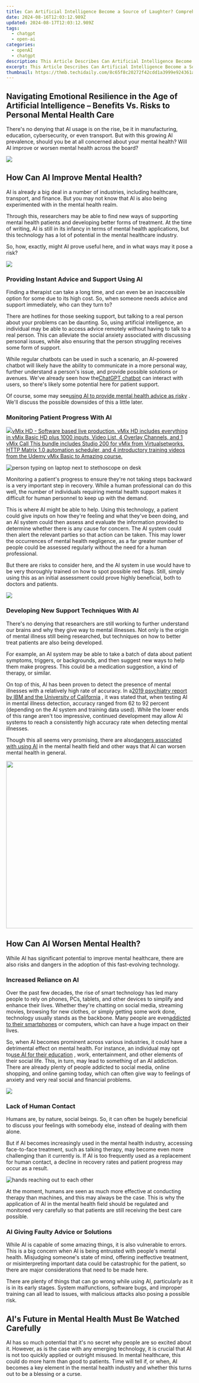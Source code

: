 ```yaml
---
title: Can Artificial Intelligence Become a Source of Laughter? Comprehensive Guide on the History and Evolution of Laptops + Innovations Within VPNs
date: 2024-08-16T12:03:12.989Z
updated: 2024-08-17T12:03:12.989Z
tags:
  - chatgpt
  - open-ai
categories:
  - openAI
  - chatgpt
description: This Article Describes Can Artificial Intelligence Become a Source of Laughter? Comprehensive Guide on the History and Evolution of Laptops + Innovations Within VPNs
excerpt: This Article Describes Can Artificial Intelligence Become a Source of Laughter? Comprehensive Guide on the History and Evolution of Laptops + Innovations Within VPNs
thumbnail: https://thmb.techidaily.com/8c65f8c20272f42cdd1a3999e924361a775d20760268836c528877b281dbdb5d.jpg
---
```


## Navigating Emotional Resilience in the Age of Artificial Intelligence – Benefits Vs. Risks to Personal Mental Health Care

 There's no denying that AI usage is on the rise, be it in manufacturing, education, cybersecurity, or even transport. But with this growing AI prevalence, should you be at all concerned about your mental health? Will AI improve or worsen mental health across the board?

<!-- affiliate ads begin -->
<a href="https://secure.2checkout.com/order/checkout.php?PRODS=4621764&QTY=1&AFFILIATE=108875&CART=1"><img src="https://www.x-mirage.com/x-mirage/img/page-home.jpg" border="0"></a>
<!-- affiliate ads end -->
## How Can AI Improve Mental Health?

 AI is already a big deal in a number of industries, including healthcare, transport, and finance. But you may not know that AI is also being experimented with in the mental health realm.

 Through this, researchers may be able to find new ways of supporting mental health patients and developing better forms of treatment. At the time of writing, AI is still in its infancy in terms of mental health applications, but this technology has a lot of potential in the mental healthcare industry.

 So, how, exactly, might AI prove useful here, and in what ways may it pose a risk?

<!-- affiliate ads begin -->
<a href="https://shop.copernic.com/order/checkout.php?PRODS=41033095&QTY=1&AFFILIATE=108875&CART=1"><img src="https://secure.2checkout.com/images/merchant/8d30aa96e72440759f74bd2306c1fa3d/Copernic-2023-Affiliate-728x90-Advanced-3YR.png" border="0"></a>
<!-- affiliate ads end -->
### Providing Instant Advice and Support Using AI

 Finding a therapist can take a long time, and can even be an inaccessible option for some due to its high cost. So, when someone needs advice and support immediately, who can they turn to?

 There are hotlines for those seeking support, but talking to a real person about your problems can be daunting. So, using artificial intelligence, an individual may be able to access advice remotely without having to talk to a real person. This can alleviate the social anxiety associated with discussing personal issues, while also ensuring that the person struggling receives some form of support.

 While regular chatbots can be used in such a scenario, an AI-powered chatbot will likely have the ability to communicate in a more personal way, further understand a person's issue, and provide possible solutions or avenues. We've already seen how the[ChatGPT chatbot](https://www.makeuseof.com/what-is-chat-gpt-generative-ai-explained/) can interact with users, so there's likely some potential here for patient support.

 Of course, some may see[using AI to provide mental health advice as risky](https://www.makeuseof.com/dangers-using-ai-free-therapist-psychiatrist/) . We'll discuss the possible downsides of this a little later.

### Monitoring Patient Progress With AI

<!-- affiliate ads begin -->
<a href="https://secure.2checkout.com/order/checkout.php?PRODS=4718730&QTY=1&AFFILIATE=108875&CART=1"> <img src="https://secure.avangate.com/images/merchant/ce9a6fb2becc2d235e62b125e9260102/products/copy_vMixCallScreenshot1-large.jpg" border="0">vMix HD - Software based live production. vMix HD includes everything in vMix Basic HD plus 1000 inputs, Video List, 4 Overlay Channels, and 1 vMix Call 
This bundle includes Studio 200 for vMix from Virtualsetworks, HTTP Matrix 1.0 automation scheduler, and 4 introductory training videos from the Udemy vMix Basic to Amazing course. </a>
<!-- affiliate ads end -->
![person typing on laptop next to stethoscope on desk](https://static1.makeuseofimages.com/wordpress/wp-content/uploads/2023/05/stetho-laptop-1.jpg)

 Monitoring a patient's progress to ensure they're not taking steps backward is a very important step in recovery. While a human professional can do this well, the number of individuals requiring mental health support makes it difficult for human personnel to keep up with the demand.

 This is where AI might be able to help. Using this technology, a patient could give inputs on how they're feeling and what they've been doing, and an AI system could then assess and evaluate the information provided to determine whether there is any cause for concern. The AI system could then alert the relevant parties so that action can be taken. This may lower the occurrences of mental health negligence, as a far greater number of people could be assessed regularly without the need for a human professional.

 But there are risks to consider here, and the AI system in use would have to be very thoroughly trained on how to spot possible red flags. Still, simply using this as an initial assessment could prove highly beneficial, both to doctors and patients.

<!-- affiliate ads begin -->
<a href="https://shop.copernic.com/order/checkout.php?PRODS=41033101&QTY=1&AFFILIATE=108875&CART=1"><img src="https://secure.2checkout.com/images/merchant/8d30aa96e72440759f74bd2306c1fa3d/Copernic-2023-Affiliate-728x90-Elite.png" border="0"></a>
<!-- affiliate ads end -->
### Developing New Support Techniques With AI

 There's no denying that researchers are still working to further understand our brains and why they give way to mental illnesses. Not only is the origin of mental illness still being researched, but techniques on how to better treat patients are also being developed.

 For example, an AI system may be able to take a batch of data about patient symptoms, triggers, or backgrounds, and then suggest new ways to help them make progress. This could be a medication suggestion, a kind of therapy, or similar.

 On top of this, AI has been proven to detect the presence of mental illnesses with a relatively high rate of accuracy. In a[2019 psychiatry report by IBM and the University of California](https://escholarship.org/content/qt9gx593b0/qt9gx593b0%5FnoSplash%5Fd814b6b41c76cb874050695d2bf30ced.pdf) , it was stated that, when testing AI in mental illness detection, accuracy ranged from 62 to 92 percent (depending on the AI system and training data used). While the lower ends of this range aren't too impressive, continued development may allow AI systems to reach a consistently high accuracy rate when detecting mental illnesses.

 Though this all seems very promising, there are also[dangers associated with using AI](https://www.makeuseof.com/is-ai-dangerous-5-immediate-risks-of-artificial-intelligence/) in the mental health field and other ways that AI can worsen mental health in general.

<!-- affiliate ads begin -->
<a href="https://ukaidot.sjv.io/c/5597632/1793234/19578" target="_top" id="1793234"><img src="//a.impactradius-go.com/display-ad/19578-1793234" border="0" alt="" width="678" height="452"/></a><img height="0" width="0" src="https://imp.pxf.io/i/5597632/1793234/19578" style="position:absolute;visibility:hidden;" border="0" />
<!-- affiliate ads end -->
## How Can AI Worsen Mental Health?

 While AI has significant potential to improve mental healthcare, there are also risks and dangers in the adoption of this fast-evolving technology.

### Increased Reliance on AI

 Over the past few decades, the rise of smart technology has led many people to rely on phones, PCs, tablets, and other devices to simplify and enhance their lives. Whether they're chatting on social media, streaming movies, browsing for new clothes, or simply getting some work done, technology usually stands as the backbone. Many people are even[addicted to their smartphones](https://www.makeuseof.com/smartphone-addiction-how-overcome-negative-habit/) or computers, which can have a huge impact on their lives.

 So, when AI becomes prominent across various industries, it could have a detrimental effect on mental health. For instance, an individual may opt to[use AI for their education](https://www.makeuseof.com/reasons-teachers-embrace-ai/) , work, entertainment, and other elements of their social life. This, in turn, may lead to something of an AI addiction. There are already plenty of people addicted to social media, online shopping, and online gaming today, which can often give way to feelings of anxiety and very real social and financial problems.

<!-- affiliate ads begin -->
<a href="https://estore.winxdvd.com/order/checkout.php?PRODS=12653808&QTY=1&AFFILIATE=108875&CART=1"><img src="https://www.winxdvd.com/affiliate/new-banner/wt-500x500.jpg" border="0"></a>
<!-- affiliate ads end -->
### Lack of Human Contact

 Humans are, by nature, social beings. So, it can often be hugely beneficial to discuss your feelings with somebody else, instead of dealing with them alone.

 But if AI becomes increasingly used in the mental health industry, accessing face-to-face treatment, such as talking therapy, may become even more challenging than it currently is. If AI is too frequently used as a replacement for human contact, a decline in recovery rates and patient progress may occur as a result.

![hands reaching out to each other](https://static1.makeuseofimages.com/wordpress/wp-content/uploads/2023/05/hands-reaching-1.jpg)

 At the moment, humans are seen as much more effective at conducting therapy than machines, and this may always be the case. This is why the application of AI in the mental health field should be regulated and monitored very carefully so that patients are still receiving the best care possible.

### AI Giving Faulty Advice or Solutions

 While AI is capable of some amazing things, it is also vulnerable to errors. This is a big concern when AI is being entrusted with people's mental health. Misjudging someone's state of mind, offering ineffective treatment, or misinterpreting important data could be catastrophic for the patient, so there are major considerations that need to be made here.

 There are plenty of things that can go wrong while using AI, particularly as it is in its early stages. System malfunctions, software bugs, and improper training can all lead to issues, with malicious attacks also posing a possible risk.

## AI's Future in Mental Health Must Be Watched Carefully

 AI has so much potential that it's no secret why people are so excited about it. However, as is the case with any emerging technology, it is crucial that AI is not too quickly applied or outright misused. In mental healthcare, this could do more harm than good to patients. Time will tell if, or when, AI becomes a key element in the mental health industry and whether this turns out to be a blessing or a curse.


<ins class="adsbygoogle"
     style="display:block"
     data-ad-format="autorelaxed"
     data-ad-client="ca-pub-7571918770474297"
     data-ad-slot="1223367746"></ins>



<ins class="adsbygoogle"
     style="display:block"
     data-ad-client="ca-pub-7571918770474297"
     data-ad-slot="8358498916"
     data-ad-format="auto"
     data-full-width-responsive="true"></ins>


